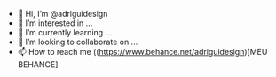 - 👋 Hi, I’m @adriguidesign
- 👀 I’m interested in ...
- 🌱 I’m currently learning ...
- 💞️ I’m looking to collaborate on ...
- 📫 How to reach me ((https://www.behance.net/adriguidesign)[MEU BEHANCE]

<!---
adriguidesign/adriguidesign is a ✨ special ✨ repository because its `README.md` (this file) appears on your GitHub profile.
You can click the Preview link to take a look at your changes.
--->
